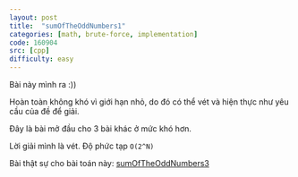 ```yaml
---
layout: post
title:  "sumOfTheOddNumbers1"
categories: [math, brute-force, implementation]
code: 160904
src: [cpp]
difficulty: easy
---
```



Bài này mình ra :))

Hoàn toàn không khó vì giới hạn nhỏ, do đó có thể vét và hiện thực như yêu cầu của đề để giải.

Đây là bài mở đầu cho 3 bài khác ở mức khó hơn.

Lời giải mình là vét. Độ phức tạp `O(2^N)`

Bài thật sự cho bài toán này: [sumOfTheOddNumbers3](https://vnspoj.github.io/code-learn/?q=sumOfTheOddNumbers3)
